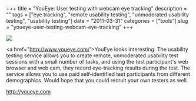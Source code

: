 +++
title = "YouEye: User testing with webcam eye tracking"
description = ""
tags = ["eye tracking", "remote usability testing", "unmoderated usability testing", "usability testing"]
date = "2011-03-31"
categories = ["tools"]
slug = "youeye-user-testing-webcam-eye-tracking"
+++


<div class="tool-screenshot mb1"><a href="http://youeye.com/"><img id="bluga-thumbnail-2704" class="bluga-thumbnail custom" src="//konigi.com/media/bluga/
wt522fd0c0b6b4f_custom.jpg"/></a></div><p>&lt;a href=&quot;<a href="http://www.youeye.com/">http://www.youeye.com/</a>'&gt;YouEye</a> looks interesting. The usability testing service allows you to create remote, unmoderated usability test sessions with a small number of tasks, and using the test participant's web browser and web cam, they record eye-tracking results during the test. The service allows you to use paid self-identified test participants from different demographics. Would hope that you could recruit your own testers as well.</p>

  
<p><a href="http://youeye.com/">http://youeye.com</a></p>
      

